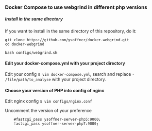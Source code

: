 ### Docker Compose to use webgrind in different php versions

##### Install in the same directory
If you want to install in the same directory of this repository, do it:
```
git clone https://github.com/ysoffner/docker-webgrind.git
cd docker-webgrind

bash configs/webgrind.sh
```

#### Edit your docker-compose.yml with your project directory
Edit your config `$ vim docker-compose.yml`, search and replace `- /file/path/to_analyse` with your project directory.

#### Choose your version of PHP into config of nginx
Edit nginx config `$ vim configs/nginx.conf`

Uncomment the version of your preference 
```
    #fastcgi_pass ysoffner-server-php5:9000;
    fastcgi_pass ysoffner-server-php7:9000;
```
